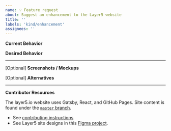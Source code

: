 ```yaml
---
name: 💡 Feature request
about: Suggest an enhancement to the Layer5 website
title: ''
labels: 'kind/enhancement'
assignees: ''
---
```

**Current Behavior**
<!-- A brief description of what the problem is. (e.g. I need to be able to...) -->

**Desired Behavior**
<!-- A brief description of the enhancement. -->

---
[Optional] **Screenshots / Mockups**
<!-- Add any other context or screenshots about the feature request here. -->

[Optional] **Alternatives**
<!-- A brief description of any alternative solutions or features you've considered. -->

---
**Contributor Resources**

The layer5.io website uses Gatsby, React, and GitHub Pages. Site content is found under the [`master` branch](https://github.com/layer5io/layer5/tree/master).
- See [contributing instructions](https://github.com/layer5io/layer5/blob/master/CONTRIBUTING.md)
- See Layer5 site designs in this [Figma project](https://www.figma.com/file/5ZwEkSJwUPitURD59YHMEN/Layer5-Designs).
